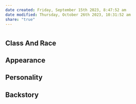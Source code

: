 ```yaml
---
date created: Friday, September 15th 2023, 8:47:52 am
date modified: Thursday, October 26th 2023, 10:31:52 am
share: "true"
---
```

# 
## Class And Race

## Appearance

## Personality

## Backstory
